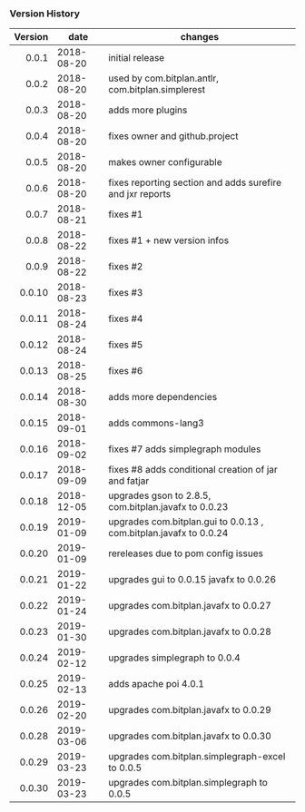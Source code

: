 ### Version History
| Version | date      | changes
| ------: | --------- | -----------------
|  0.0.1  | 2018-08-20 | initial release
|  0.0.2  | 2018-08-20 | used by com.bitplan.antlr, com.bitplan.simplerest
|  0.0.3  | 2018-08-20 | adds more plugins
|  0.0.4  | 2018-08-20 | fixes owner and github.project
|  0.0.5  | 2018-08-20 | makes owner configurable
|  0.0.6  | 2018-08-20 | fixes reporting section and adds surefire and jxr reports
|  0.0.7  | 2018-08-21 | fixes #1
|  0.0.8  | 2018-08-22 | fixes #1 + new version infos
|  0.0.9  | 2018-08-22 | fixes #2
| 0.0.10  | 2018-08-23 | fixes #3
| 0.0.11  | 2018-08-24 | fixes #4
| 0.0.12  | 2018-08-24 | fixes #5
| 0.0.13  | 2018-08-25 | fixes #6
| 0.0.14  | 2018-08-30 | adds more dependencies
| 0.0.15  | 2018-09-01 | adds commons-lang3
| 0.0.16  | 2018-09-02 | fixes #7 adds simplegraph modules
| 0.0.17  | 2018-09-09 | fixes #8 adds conditional creation of jar and fatjar
| 0.0.18  | 2018-12-05 | upgrades gson to 2.8.5, com.bitplan.javafx to 0.0.23
| 0.0.19  | 2019-01-09 | upgrades com.bitplan.gui to 0.0.13 , com.bitplan.javafx to 0.0.24
| 0.0.20  | 2019-01-09 | rereleases due to pom config issues
| 0.0.21  | 2019-01-22 | upgrades gui to 0.0.15 javafx to 0.0.26
| 0.0.22  | 2019-01-24 | upgrades com.bitplan.javafx to 0.0.27
| 0.0.23  | 2019-01-30 | upgrades com.bitplan.javafx to 0.0.28
| 0.0.24  | 2019-02-12 | upgrades simplegraph to 0.0.4
| 0.0.25  | 2019-02-13 | adds apache poi 4.0.1
| 0.0.26  | 2019-02-20 | upgrades com.bitplan.javafx to 0.0.29
| 0.0.28  | 2019-03-06 | upgrades com.bitplan.javafx to 0.0.30
| 0.0.29  | 2019-03-23 | upgrades com.bitplan.simplegraph-excel to 0.0.5
| 0.0.30  | 2019-03-23 | upgrades com.bitplan.simplegraph to 0.0.5

